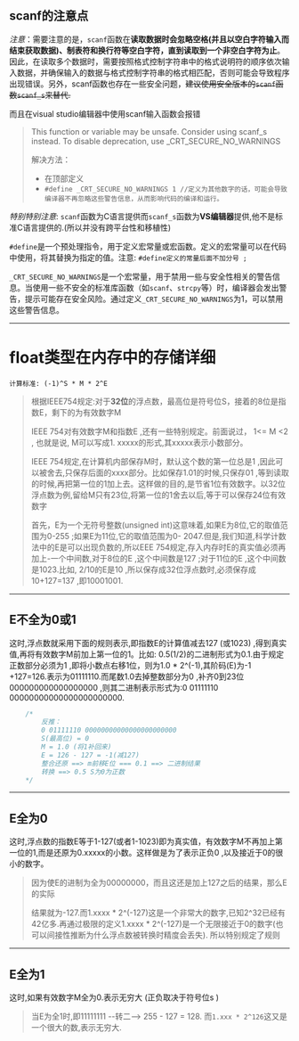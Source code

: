 ## scanf的注意点

*注意*：需要注意的是，`scanf`函数在**读取数据时会忽略空格(并且以空白字符输入而结束获取数据)、制表符和换行符等空白字符，直到读取到一个非空白字符为止**。因此，在读取多个数据时，需要按照格式控制字符串中的格式说明符的顺序依次输入数据，并确保输入的数据与格式控制字符串的格式相匹配，否则可能会导致程序出现错误。另外，scanf函数也存在一些安全问题，~~建议使用安全版本的`scanf`函数`scanf_s`来替代.~~


而且在visual studio编辑器中使用scanf输入函数会报错
> This function or variable may be unsafe. Consider using scanf_s instead. To disable deprecation, use _CRT_SECURE_NO_WARNINGS 
>
> 解决方法：
>   - 在顶部定义
>   - `#define _CRT_SECURE_NO_WARNINGS 1 //定义为其他数字的话，可能会导致编译器不再忽略这些警告信息，从而影响代码的编译和运行。`

*特别特别注意*: `scanf`函数为C语言提供而`scanf_s`函数为**VS编辑器**提供,他不是标准C语言提供的.(所以并没有跨平台性和移植性)

`#define`是一个预处理指令，用于定义宏常量或宏函数。定义的宏常量可以在代码中使用，将其替换为指定的值。注意: `#define定义的常量后面不加分号 ;`

`_CRT_SECURE_NO_WARNINGS`是一个宏常量，用于禁用一些与安全性相关的警告信息。当使用一些不安全的标准库函数（如`scanf`、`strcpy`等）时，编译器会发出警告，提示可能存在安全风险。通过定义`_CRT_SECURE_NO_WARNINGS`为1，可以禁用这些警告信息。

---

# float类型在内存中的存储详细

`计算标准: (-1)^S * M * 2^E`

> 根据IEEE754规定:对于**32位**的浮点数，最高位是符号位S，接着的8位是指数E，剩下的为有效数字M
>
> IEEE 754对有效数字M和指数E ,还有一些特别规定。前面说过， 1<= M <2 , 也就是说, M可以写成1. xxxxx的形式,其xxxxx表示小数部分。
>
> IEEE 754规定,在计算机内部保存M时，默认这个数的第一位总是1 ,因此可以被舍去,只保存后面的xxxx部分。比如保存1.01的时候,只保存01 ,等到读取的时候,再把第一位的1加上去。这样做的目的,是节省1位有效数字。以32位浮点数为例,留给M只有23位,将第一位的1舍去以后,等于可以保存24位有效数字
>
> 首先，E为一个无符号整数(unsigned int)这意味着,如果E为8位,它的取值范围为0-255 ;如果E为11位,它的取值范围为0- 2047.但是,我们知道,科学计数法中的E是可以出现负数的,所以EEE 754规定,存入内存时E的真实值必须再加上-一个中间数,对于8位的E ,这个中间数是127 ;对于11位的E ,这个中间数是1023.比如, 2/10的E是10 ,所以保存成32位浮点数时,必须保存成10+127=137 ,即10001001.

---

## E不全为0或1

这时,浮点数就采用下面的规则表示,即指数E的计算值减去127 (或1023) ,得到真实值,再将有效数字M前加上第一位的1。比如: 0.5(1/2)的二进制形式为0.1.由于规定正数部分必须为1 ,即将小数点右移1位，则为1.0 * 2^(-1),其阶码(E)为-1 +127=126.表示为01111110.而尾数1.0去掉整数部分为0 ,补齐0到23位000000000000000000 ,则其二进制表示形式为:0 01111110 00000000000000000000000.

```c
    /*
        反推：
        0 01111110 00000000000000000000000
        S(最高位) = 0
        M = 1.0 (将1补回来)
        E = 126 - 127 = -1(减127)
        整合还原 ==> m前移E位 === 0.1 ==> 二进制结果
        转换 ==> 0.5 S为0为正数
    */
```

---

## E全为0

这时,浮点数的指数E等于1-127(或者1-1023)即为真实值，有效数字M不再加上第一位的1,而是还原为0.xxxxx的小数。这样做是为了表示正负0 ,以及接近于0的很小的数字。

> 因为使E的进制为全为00000000，而且这还是加上127之后的结果，那么E的实际
> 
>结果就为-127.而1.xxxx * 2^(-127)这是一个非常大的数字,已知2^32已经有42亿多.再通过极限的定义1.xxxx * 2^(-127)是一个无限接近于0的数字(也可以间接性推断为什么浮点数被转换时精度会丢失). 所以特别规定了规则

---

## E全为1

这时,如果有效数字M全为0.表示无穷大 (正负取决于符号位s )

> 当E为全1时,即11111111 --转二--> 255 - 127 = 128. 而`1.xxx * 2^126`这又是一个很大的数,表示无穷大.
